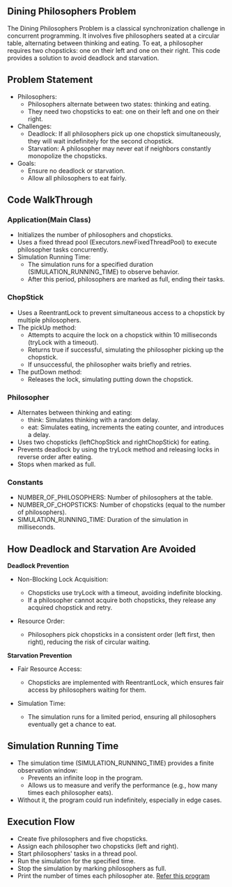 ## Dining Philosophers Problem
The Dining Philosophers Problem is a classical synchronization challenge in concurrent programming. It involves five philosophers seated at a circular table, alternating between thinking and eating. To eat, a philosopher requires two chopsticks: one on their left and one on their right. This code provides a solution to avoid deadlock and starvation.

## Problem Statement
- Philosophers:
  - Philosophers alternate between two states: thinking and eating.
  - They need two chopsticks to eat: one on their left and one on their right.
- Challenges:
  - Deadlock: If all philosophers pick up one chopstick simultaneously, they will wait indefinitely for the second chopstick.
  - Starvation: A philosopher may never eat if neighbors constantly monopolize the chopsticks.
- Goals:
  - Ensure no deadlock or starvation.
  - Allow all philosophers to eat fairly.
## Code WalkThrough
### Application(Main Class)
- Initializes the number of philosophers and chopsticks.
- Uses a fixed thread pool (Executors.newFixedThreadPool) to execute philosopher tasks concurrently.
- Simulation Running Time:
  - The simulation runs for a specified duration (SIMULATION_RUNNING_TIME) to observe behavior.
  - After this period, philosophers are marked as full, ending their tasks.
### ChopStick
- Uses a ReentrantLock to prevent simultaneous access to a chopstick by multiple philosophers.
- The pickUp method:
  - Attempts to acquire the lock on a chopstick within 10 milliseconds (tryLock with a timeout).
  - Returns true if successful, simulating the philosopher picking up the chopstick.
  - If unsuccessful, the philosopher waits briefly and retries.
- The putDown method:
  - Releases the lock, simulating putting down the chopstick.
### Philosopher
- Alternates between thinking and eating:
  - think: Simulates thinking with a random delay.
  - eat: Simulates eating, increments the eating counter, and introduces a delay.
- Uses two chopsticks (leftChopStick and rightChopStick) for eating.
- Prevents deadlock by using the tryLock method and releasing locks in reverse order after eating.
- Stops when marked as full.
### Constants
- NUMBER_OF_PHILOSOPHERS: Number of philosophers at the table.
- NUMBER_OF_CHOPSTICKS: Number of chopsticks (equal to the number of philosophers).
- SIMULATION_RUNNING_TIME: Duration of the simulation in milliseconds.
## How Deadlock and Starvation Are Avoided
**Deadlock Prevention**
- Non-Blocking Lock Acquisition:

  - Chopsticks use tryLock with a timeout, avoiding indefinite blocking.
  - If a philosopher cannot acquire both chopsticks, they release any acquired chopstick and retry.
- Resource Order:

  - Philosophers pick chopsticks in a consistent order (left first, then right), reducing the risk of circular waiting. 

**Starvation Prevention**
- Fair Resource Access:

  - Chopsticks are implemented with ReentrantLock, which ensures fair access by philosophers waiting for them.
- Simulation Time:

  - The simulation runs for a limited period, ensuring all philosophers eventually get a chance to eat.
## Simulation Running Time
- The simulation time (SIMULATION_RUNNING_TIME) provides a finite observation window:
  - Prevents an infinite loop in the program.
  - Allows us to measure and verify the performance (e.g., how many times each philosopher eats).
- Without it, the program could run indefinitely, especially in edge cases.
## Execution Flow
- Create five philosophers and five chopsticks.
- Assign each philosopher two chopsticks (left and right).
- Start philosophers' tasks in a thread pool.
- Run the simulation for the specified time.
- Stop the simulation by marking philosophers as full.
- Print the number of times each philosopher ate.
[Refer this program](../multithreading/src/diningphilosopher/Application.java)




